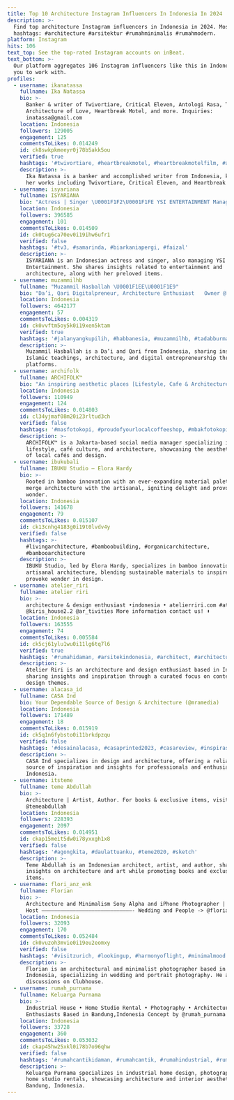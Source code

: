 ```yaml
---
title: Top 10 Architecture Instagram Influencers In Indonesia In 2024
description: >-
  Find top architecture Instagram influencers in Indonesia in 2024. Most popular
  hashtags: #architecture #arsitektur #rumahminimalis #rumahmodern.
platform: Instagram
hits: 106
text_top: See the top-rated Instagram accounts on inBeat.
text_bottom: >-
  Our platform aggregates 106 Instagram influencers like this in Indonesia for
  you to work with.
profiles:
  - username: ikanatassa
    fullname: Ika Natassa
    bio: >-
      Banker & writer of Twivortiare, Critical Eleven, Antologi Rasa, The
      Architecture of Love, Heartbreak Motel, and more. Inquiries:
      inatassa@gmail.com
    location: Indonesia
    followers: 129005
    engagement: 125
    commentsToLikes: 0.014249
    id: ck8swkpkmeeyr0j78b5akk5ou
    verified: true
    hashtags: '#twivortiare, #heartbreakmotel, #heartbreakmotelfilm, #antologirasa'
    description: >-
      Ika Natassa is a banker and accomplished writer from Indonesia, known for
      her works including Twivortiare, Critical Eleven, and Heartbreak Motel.
  - username: isyariana
    fullname: ISYARIANA
    bio: "Actress | Singer \U0001F1F2\U0001F1FE YSI ENTERTAINMENT Manager \U0001F4DE +60 19-400 2887 Nida Nan Budak Architecture Preloved page @prelovebyisyariana"
    location: Indonesia
    followers: 396585
    engagement: 101
    commentsToLikes: 0.014509
    id: ck0tug6ca70ev0i19ihw6ufr1
    verified: false
    hashtags: '#tv3, #samarinda, #biarkaniapergi, #faizal'
    description: >-
      ISYARIANA is an Indonesian actress and singer, also managing YSI
      Entertainment. She shares insights related to entertainment and
      architecture, along with her preloved items.
  - username: muzammilhb
    fullname: "Muzammil Hasballah \U0001F1EE\U0001F1E9"
    bio: "Da’i, Qari Digitalpreneur, Architecture Enthusiast ⠀ Owner @habbanesia @millahtour.id BA @quranalqosbah ⠀ \U0001F4F2 +62 811 200 2013 (WA) ⠀"
    location: Indonesia
    followers: 4642177
    engagement: 57
    commentsToLikes: 0.004319
    id: ck0vvftm5oy5k0i19xen5ktam
    verified: true
    hashtags: '#jalanyangkupilih, #habbanesia, #muzammilhb, #tadabburmakna'
    description: >-
      Muzammil Hasballah is a Da’i and Qari from Indonesia, sharing insights on
      Islamic teachings, architecture, and digital entrepreneurship through his
      platforms.
  - username: archifolk
    fullname: ARCHIFOLK™
    bio: "An inspiring aesthetic places [Lifestyle, Cafe & Architecture] \U0001F4CDJakarta ✨Socmed manager 10+ cafe \U0001F447\U0001F3FBJoin grup wa gratis “Cafe Owner”"
    location: Indonesia
    followers: 110949
    engagement: 124
    commentsToLikes: 0.014803
    id: cl34yjmaf08m20i23rltud3ch
    verified: false
    hashtags: '#masfotokopi, #proudofyourlocalcoffeeshop, #mbakfotokopi, #archifolk'
    description: >-
      ARCHIFOLK™ is a Jakarta-based social media manager specializing in
      lifestyle, café culture, and architecture, showcasing the aesthetic appeal
      of local cafés and design.
  - username: ibukubali
    fullname: IBUKU Studio — Elora Hardy
    bio: >-
      Rooted in bamboo innovation with an ever-expanding material palette, we
      merge architecture with the artisanal, igniting delight and provoking
      wonder.
    location: Indonesia
    followers: 141678
    engagement: 79
    commentsToLikes: 0.015107
    id: ck13cnhg4183g0i19t0lvdv4y
    verified: false
    hashtags: >-
      #livingarchitecture, #bamboobuilding, #organicarchitecture,
      #bambooarchitecture
    description: >-
      IBUKU Studio, led by Elora Hardy, specializes in bamboo innovation and
      artisanal architecture, blending sustainable materials to inspire and
      provoke wonder in design.
  - username: atelier_riri
    fullname: atelier riri
    bio: >-
      architecture & design enthusiast •indonesia • atelierriri.com #atelierriri
      @kiris_house2.2 @ar_tivities More information contact us! ⬇️
    location: Indonesia
    followers: 163555
    engagement: 74
    commentsToLikes: 0.005584
    id: ck5cj61ylu1wu0i11lg6tq7l6
    verified: true
    hashtags: '#rumahidaman, #arsitekindonesia, #architect, #architecture'
    description: >-
      Atelier Riri is an architecture and design enthusiast based in Indonesia,
      sharing insights and inspiration through a curated focus on contemporary
      design themes.
  - username: alacasa_id
    fullname: CASA Ind
    bio: Your Dependable Source of Design & Architecture (@mramedia)
    location: Indonesia
    followers: 171489
    engagement: 18
    commentsToLikes: 0.015919
    id: ck5q1n6fybsto0i11brkdpzqu
    verified: false
    hashtags: '#desainalacasa, #casaprinted2023, #casareview, #inspirasialacasa'
    description: >-
      CASA Ind specializes in design and architecture, offering a reliable
      source of inspiration and insights for professionals and enthusiasts in
      Indonesia.
  - username: itsteme
    fullname: teme Abdullah
    bio: >-
      Architecture | Artist, Author. For books & exclusive items, visit
      @temeabdullah
    location: Indonesia
    followers: 228393
    engagement: 2097
    commentsToLikes: 0.014951
    id: ckap15meit5dw0i78yxxgh1x8
    verified: false
    hashtags: '#agongkita, #daulattuanku, #teme2020, #sketch'
    description: >-
      Teme Abdullah is an Indonesian architect, artist, and author, sharing
      insights on architecture and art while promoting books and exclusive
      items.
  - username: flori_anz_enk
    fullname: Florian
    bio: >-
      Architecture and Minimalism Sony Alpha and iPhone Photographer | Clubhouse
      Host —————————————————————————————- Wedding and People -> @florianzenk_
    location: Indonesia
    followers: 32093
    engagement: 170
    commentsToLikes: 0.052484
    id: ck0vuzoh3mvie0i19eu2eomxy
    verified: false
    hashtags: '#visitzurich, #lookingup, #harmonyoflight, #minimalmood'
    description: >-
      Florian is an architectural and minimalist photographer based in
      Indonesia, specializing in wedding and portrait photography. He also hosts
      discussions on Clubhouse.
  - username: rumah_purnama
    fullname: Keluarga Purnama
    bio: >-
      Industrial House • Home Studio Rental • Photography • Architecture
      Enthusiasts Based in Bandung,Indonesia Concept by @rumah_purnama
    location: Indonesia
    followers: 33728
    engagement: 360
    commentsToLikes: 0.053032
    id: ckap45hw25xkl0i78b7o96qhw
    verified: false
    hashtags: '#rumahcantikidaman, #rumahcantik, #rumahindustrial, #rumahminimalis'
    description: >-
      Keluarga Purnama specializes in industrial home design, photography, and
      home studio rentals, showcasing architecture and interior aesthetics from
      Bandung, Indonesia.
---
```


